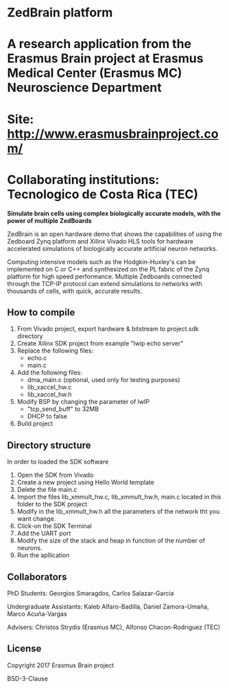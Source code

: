 # ZedBrain platform
# A research application from the Erasmus Brain project at Erasmus Medical Center (Erasmus MC) Neuroscience Department 
# Site: http://www.erasmusbrainproject.com/

# Collaborating institutions: Tecnologico de Costa Rica (TEC)

**Simulate brain cells using complex biologically accurate models, with the power of multiple ZedBoards**

ZedBrain is an open hardware demo that shows the capabilities of using the Zedboard Zynq platform and Xilinx Vivado HLS tools for hardware accelerated simulations of biologically accurate artificial neuron networks. 

Computing intensive models such as the Hodgkin-Huxley's can be implemented on C or C++ and synthesized on the PL fabric of the Zynq platform for high speed performance. Multiple Zedboards connected through the TCP-IP protocol can extend simulations to networks with thousands of cells, with quick, accurate results.


## How to compile
1. From Vivado project, export hardware & bitstream to project.sdk directory
2. Create Xilinx SDK project from example "lwip echo server"
3. Replace the following files:
	- echo.c
	- main.c
4. Add the following files:
	- dma_main.c (optional, used only for testing purposes)
	- lib_xaccel_hw.c
	- lib_xaccel_hw.h
5. Modify BSP by changing the parameter of lwIP
	- "tcp_send_buff" to 32MB
	- DHCP to false
6. Build project

## Directory structure
In order to loaded the SDK software

1. Open the SDK from Vivado
2. Create a new project using  Hello World template
3. Delete the file main.c
4. Import the files lib_xmmult_hw.c,  lib_xmmult_hw.h,  main.c located in this folder to the SDK project
5. Modify in the  lib_xmmult_hw.h all the parameters of the network tht you want change.
6. Click-on the SDK Terminal
7. Add the UART port
8. Modify the size of the stack and heap in function of the number of neurons.
9. Run the apllication


## Collaborators

PhD Students: Georgios Smaragdos, Carlos Salazar-Garcia

Undergraduate Assistants: Kaleb Alfaro-Badilla, Daniel Zamora-Umaña, Marco Acuña-Vargas

Advisers: Christos Strydis (Erasmus MC), Alfonso Chacon-Rodriguez (TEC)

## License
Copyright 2017 Erasmus Brain project

BSD-3-Clause



